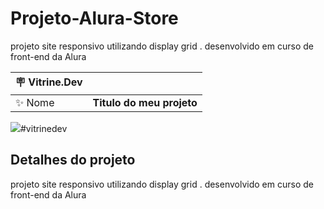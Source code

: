 # Projeto-Alura-Store
projeto site responsivo utilizando display grid . desenvolvido em curso de front-end da Alura

| :placard: Vitrine.Dev |     |
| -------------  | --- |
| :sparkles: Nome        | **Titulo do meu projeto**

<!-- Inserir imagem com a #vitrinedev ao final do link -->
![](https://via.placeholder.com/1200x500.png?text=imagem+lindona+do+meu+projeto#vitrinedev)#vitrinedev

## Detalhes do projeto
projeto site responsivo utilizando display grid . desenvolvido em curso de front-end da Alura
